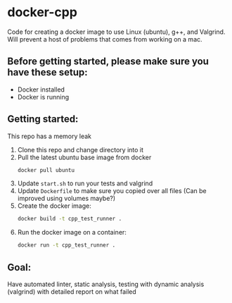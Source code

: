 # docker-cpp
Code for creating a docker image to use Linux (ubuntu), g++, and Valgrind. Will prevent a host of problems that comes from working on a mac.

## Before getting started, please make sure you have these setup:
* Docker installed
* Docker is running

## Getting started:
This repo has a memory leak

1. Clone this repo and change directory into it
1. Pull the latest ubuntu base image from docker
    ```sh
    docker pull ubuntu
    ```
1. Update ```start.sh``` to run your tests and valgrind
1. Update ```Dockerfile``` to make sure you copied over all files (Can be improved using volumes maybe?)
1. Create the docker image:
    ```sh
    docker build -t cpp_test_runner .
    ```
1. Run the docker image on a container:
    ```sh
    docker run -t cpp_test_runner .
    ```

## Goal:
Have automated linter, static analysis, testing with dynamic analysis (valgrind) with detailed report on what failed

